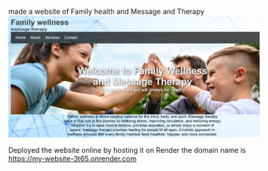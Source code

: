 made a website of Family health and Message and Therapy 
![alt text](<Screenshot 2025-09-05 185740.png>)

Deployed the website online by hosting it on Render 
the domain name is https://my-website-3t65.onrender.com